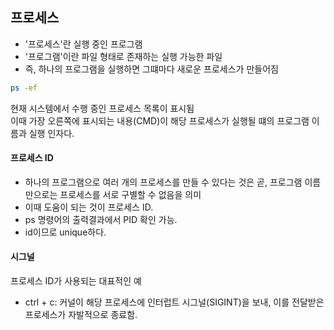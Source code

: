 ## 프로세스
* '프로세스'란 실행 중인 프로그램
* '프로그램'이란 파일 형태로 존재하는 실행 가능한 파일
* 즉, 하나의 프로그램을 실행하면 그떄마다 새로운 프로세스가 만들어짐   
```bash
ps -ef
```
현재 시스템에서 수행 중인 프로세스 목록이 표시됨    
이때 가장 오른쪽에 표시되는 내용(CMD)이 해당 프로세스가 실행될 떄의 프로그램 이름과 실행 인자다.

#### 프로세스 ID
* 하나의 프로그램으로 여러 개의 프로세스를 만들 수 있다는 것은 곧, 프로그램 이름만으로는 프로세스를 서로 구별할 수 없음을 의미
* 이때 도움이 되는 것이 프로세스 ID.
* ps 명령어의 출력결과에서 PID 확인 가능.
* id이므로 unique하다.

#### 시그널
프로세스 ID가 사용되는 대표적인 예
* ctrl + c: 커널이 해당 프로세스에 인터럽트 시그널(SIGINT)을 보내, 이를 전달받은 프로세스가 자발적으로 종료함.
